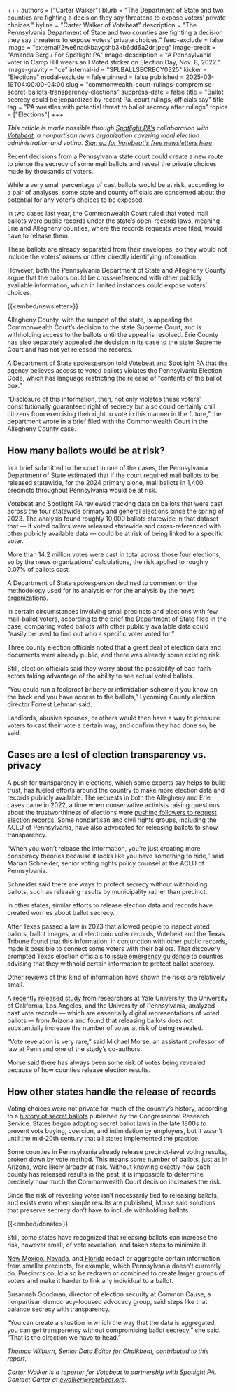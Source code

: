 +++
authors = ["Carter Walker"]
blurb = "The Department of State and two counties are fighting a decision they say threatens to expose voters’ private choices."
byline = "Carter Walker of Votebeat"
description = "The Pennsylvania Department of State and two counties are fighting a decision they say threatens to expose voters’ private choices."
feed-exclude = false
image = "external/2we6nackbaygshb3kb6dd6a2dr.jpeg"
image-credit = "Amanda Berg / For Spotlight PA"
image-description = "A Pennsylvania voter in Camp Hill wears an I Voted sticker on Election Day, Nov. 8, 2022."
image-gravity = "ce"
internal-id = "SPLBALLSECRECY0325"
kicker = "Elections"
modal-exclude = false
pinned = false
published = 2025-03-19T04:00:00-04:00
slug = "commonwealth-court-rulings-compromise-secret-ballots-transparency-elections"
suppress-date = false
title = "Ballot secrecy could be jeopardized by recent Pa. court rulings, officials say"
title-tag = "PA wrestles with potential threat to ballot secrecy after rulings"
topics = ["Elections"]
+++

<em>This article is made possible through </em><a href="https://www.spotlightpa.org/"><em>Spotlight PA’s</em></a><em> collaboration with </em><a href="https://www.votebeat.org/"><em>Votebeat</em></a><em>, a nonpartisan news organization covering local election administration and voting. </em><a href="https://www.votebeat.org/newsletters/"><em>Sign up for Votebeat&#39;s free newsletters here</em></a><em>.</em>

Recent decisions from a Pennsylvania state court could create a new route to pierce the secrecy of some mail ballots and reveal the private choices made by thousands of voters.

While a very small percentage of cast ballots would be at risk, according to a pair of analyses, some state and county officials are concerned about the potential for any voter’s choices to be exposed.

In two cases last year, the Commonwealth Court ruled that voted mail ballots were public records under the state’s open-records laws, meaning Erie and Allegheny counties, where the records requests were filed, would have to release them.

These ballots are already separated from their envelopes, so they would not include the voters’ names or other directly identifying information.

However, both the Pennsylvania Department of State and Allegheny County argue that the ballots could be cross-referenced with other publicly available information, which in limited instances could expose voters’ choices.

{{<embed/newsletter>}}

Allegheny County, with the support of the state, is appealing the Commonwealth Court’s decision to the state Supreme Court, and is withholding access to the ballots until the appeal is resolved. Erie County has also separately appealed the decision in its case to the state Supreme Court and has not yet released the records.

A Department of State spokesperson told Votebeat and Spotlight PA that the agency believes access to voted ballots violates the Pennsylvania Election Code, which has language restricting the release of “contents of the ballot box.”

“Disclosure of this information, then, not only violates these voters&#39; constitutionally guaranteed right of secrecy but also could certainly chill citizens from exercising their right to vote in this manner in the future,” the department wrote in a brief filed with the Commonwealth Court in the Allegheny County case.

## How many ballots would be at risk?

In a brief submitted to the court in one of the cases, the Pennsylvania Department of State estimated that if the court required mail ballots to be released statewide, for the 2024 primary alone, mail ballots in 1,400 precincts throughout Pennsylvania would be at risk.

Votebeat and Spotlight PA reviewed tracking data on ballots that were cast across the four statewide primary and general elections since the spring of 2023. The analysis found roughly 10,000 ballots statewide in that dataset that — if voted ballots were released statewide and cross-referenced with other publicly available data — could be at risk of being linked to a specific voter.

More than 14.2 million votes were cast in total across those four elections, so by the news organizations’ calculations, the risk applied to roughly 0.07% of ballots cast.

A Department of State spokesperson declined to comment on the methodology used for its analysis or for the analysis by the news organizations.

In certain circumstances involving small precincts and elections with few mail-ballot voters, according to the brief the Department of State filed in the case, comparing voted ballots with other publicly available data could “easily be used to find out who a specific voter voted for.”

Three county election officials noted that a great deal of election data and documents were already public, and there was already some existing risk.

Still, election officials said they worry about the possibility of bad-faith actors taking advantage of the ability to see actual voted ballots.

“You could run a foolproof bribery or intimidation scheme if you know on the back end you have access to the ballots,” Lycoming County election director Forrest Lehman said.

Landlords, abusive spouses, or others would then have a way to pressure voters to cast their vote a certain way, and confirm they had done so, he said.

## Cases are a test of election transparency vs. privacy

A push for transparency in elections, which some experts say helps to build trust, has fueled efforts around the country to make more election data and records publicly available. The requests in both the Allegheny and Erie cases came in 2022, a time when conservative activists raising questions about the trustworthiness of elections were <a href="https://www.washingtonpost.com/nation/2022/09/11/trump-election-deniers-voting/">pushing followers to request election records</a>. Some nonpartisan and civil rights groups, including the ACLU of Pennsylvania, have also advocated for releasing ballots to show transparency.

“When you won’t release the information, you’re just creating more conspiracy theories because it looks like you have something to hide,” said Marian Schneider, senior voting rights policy counsel at the ACLU of Pennsylvania.

Schneider said there are ways to protect secrecy without withholding ballots, such as releasing results by municipality rather than precinct.

In other states, similar efforts to release election data and records have created worries about ballot secrecy.

After Texas passed a law in 2023 that allowed people to inspect voted ballots, ballot images, and electronic voter records, Votebeat and the Texas Tribune found that this information, in conjunction with other public records, made it possible to connect some voters with their ballots. That discovery prompted Texas election officials to<a href="https://www.votebeat.org/texas/2024/06/06/emergency-guidance-redacting-voting-records-secret-ballot-jane-nelson/"> issue emergency guidance</a> to counties advising that they withhold certain information to protect ballot secrecy.

Other reviews of this kind of information have shown the risks are relatively small.

A <a href="https://www.science.org/doi/10.1126/sciadv.adt1512">recently released study</a> from researchers at Yale University, the University of California, Los Angeles, and the University of Pennsylvania, analyzed cast vote records — which are essentially digital representations of voted ballots — from Arizona and found that releasing ballots does not substantially increase the number of votes at risk of being revealed.

“Vote revelation is very rare,” said Michael Morse, an assistant professor of law at Penn and one of the study’s co-authors.

Morse said there has always been some risk of votes being revealed because of how counties release election results.

## How other states handle the release of records

Voting choices were not private for much of the country’s history, according to a <a href="https://crsreports.congress.gov/product/pdf/IN/IN12389">history of secret ballots</a> published by the Congressional Research Service. States began adopting secret ballot laws in the late 1800s to prevent vote buying, coercion, and intimidation by employers, but it wasn’t until the mid-20th century that all states implemented the practice.

Some counties in Pennsylvania already release precinct-level voting results, broken down by vote method. This means some number of ballots, just as in Arizona, were likely already at risk. Without knowing exactly how each county has released results in the past, it is impossible to determine precisely how much the Commonwealth Court decision increases the risk.

Since the risk of revealing votes isn’t necessarily tied to releasing ballots, and exists even when simple results are published, Morse said solutions that preserve secrecy don’t have to include withholding ballots.

{{<embed/donate>}}

Still, some states have recognized that releasing ballots can increase the risk, however small, of vote revelation, and taken steps to minimize it.<a href="https://www.law.cornell.edu/regulations/nevada/NAC-293-357"></a>

<a href="https://www.law.cornell.edu/regulations/nevada/NAC-293-357">New Mexico</a>,<a href="https://casetext.com/regulation/new-mexico-administrative-code/title-1-general-government-administration/chapter-10-elections-and-elected-officials/part-33-vote-totals-by-precinct/section-110338-secretary-of-state-and-county-clerk-procedures"> Nevada</a>, and<a href="https://www.flsenate.gov/laws/statutes/2022/98.0981"> Florida</a> redact or aggregate certain information from smaller precincts, for example, which Pennsylvania doesn’t currently do. Precincts could also be redrawn or combined to create larger groups of voters and make it harder to link any individual to a ballot.

Susannah Goodman, director of election security at Common Cause, a nonpartisan democracy-focused advocacy group, said steps like that balance secrecy with transparency.

“You can create a situation in which the way that the data is aggregated, you can get transparency without compromising ballot secrecy,” she said. “That is the direction we have to head.”

<em>Thomas Wilburn, Senior Data Editor for Chalkbeat, contributed to this report.</em>

<em>Carter Walker is a reporter for Votebeat in partnership with Spotlight PA. Contact Carter at </em><a href="mailto:cwalker@votebeat.org"><em>cwalker@votebeat.org</em></a><em>.</em><strong><em></em></strong>

